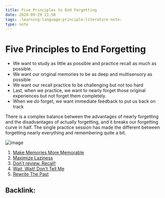 ```yaml
---
title: Five Principles to End Forgetting
date: 2020-09-29 21:50
tags: :learning:language:principle:literature-note:
type: note
---
```


# Five Principles to End Forgetting #

* We want to study as little as possible and practice recall as much as possible.
* We want our original memories to be as deep and multisensory as possible
* We want our recall practice to be challenging but not too hard
* Last, when we practice, we want to nearly forget those original experiences but not forget them completely.
* When we *do* forget, we want immediate feedback to put us back on track

There is a complex balance between the advantages of nearly forgetting and the disadvantages of actually forgetting, and
it breaks our forgetting curve in half. The single practice session has made the different between forgetting nearly
everything and remembering quite a bit.

![image](./images/recall_curve.png)

1. [Make Memories More Memorable](20200929215147-make_memories_more_memorable.md)
2. [Maximize Laziness](20200930172453-maximize_laziness.md)
3. [Don't review. Recall!](20200930173441-don't_review_recall.md)
4. [Wait, Wait! Don't Tell Me](20200930174635-wait_wait_don't_tell_me.md)
5. [Rewrite The Past](20200930175032-rewrite_the_past.md)

Backlink:
----
